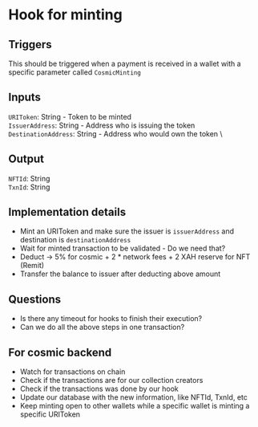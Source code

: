 # Hook for minting

## Triggers
This should be triggered when a payment is received in a wallet with a specific parameter called `CosmicMinting`

## Inputs
`URIToken`: String - Token to be minted \
`IssuerAddress`: String - Address who is issuing the token \
`DestinationAddress`: String - Address who would own the token \

## Output
`NFTId`: String\
`TxnId`: String

## Implementation details
- Mint an URIToken and make sure the issuer is `issuerAddress` and destination is `destinationAddress`
- Wait for minted transaction to be validated - Do we need that?
- Deduct -> 5% for cosmic + 2 * network fees + 2 XAH reserve for NFT (Remit)
- Transfer the balance to issuer after deducting above amount

## Questions
- Is there any timeout for hooks to finish their execution?
- Can we do all the above steps in one transaction?


## For cosmic backend
- Watch for transactions on chain
- Check if the transactions are for our collection creators
- Check if the transactions was done by our hook
- Update our database with the new information, like NFTId, TxnId, etc
- Keep minting open to other wallets while a specific wallet is minting a specific URIToken
